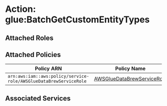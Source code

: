 # Action: glue:BatchGetCustomEntityTypes

## Attached Roles

## Attached Policies

| Policy ARN | Policy Name |
|------------|-------------|
| `arn:aws:iam::aws:policy/service-role/AWSGlueDataBrewServiceRole` | [AWSGlueDataBrewServiceRole](../policies.md#awsgluedatabrewservicerole) |

## Associated Services

